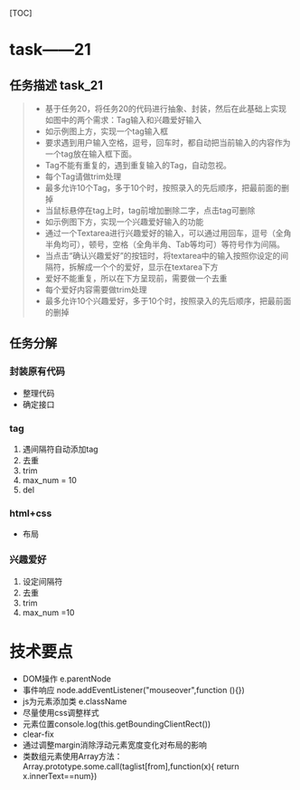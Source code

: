 ﻿[TOC]

# task——21
## 任务描述 task_21
>
>* 基于任务20，将任务20的代码进行抽象、封装，然后在此基础上实现如图中的两个需求：Tag输入和兴趣爱好输入
>* 如示例图上方，实现一个tag输入框
>* 要求遇到用户输入空格，逗号，回车时，都自动把当前输入的内容作为一个tag放在输入框下面。
>* Tag不能有重复的，遇到重复输入的Tag，自动忽视。
>* 每个Tag请做trim处理
>* 最多允许10个Tag，多于10个时，按照录入的先后顺序，把最前面的删掉
>* 当鼠标悬停在tag上时，tag前增加删除二字，点击tag可删除
>* 如示例图下方，实现一个兴趣爱好输入的功能
>* 通过一个Textarea进行兴趣爱好的输入，可以通过用回车，逗号（全角半角均可），顿号，空格（全角半角、Tab等均可）等符号作为间隔。
>* 当点击“确认兴趣爱好”的按钮时，将textarea中的输入按照你设定的间隔符，拆解成一个个的爱好，显示在textarea下方
>* 爱好不能重复，所以在下方呈现前，需要做一个去重
>* 每个爱好内容需要做trim处理
>* 最多允许10个兴趣爱好，多于10个时，按照录入的先后顺序，把最前面的删掉



## 任务分解
### 封装原有代码
* 整理代码
* 确定接口

### tag
1. 遇间隔符自动添加tag
2. 去重
3. trim
4. max_num = 10
5. del

### html+css
* 布局

### 兴趣爱好
1.  设定间隔符
2. 去重
3. trim
4. max_num =10

# 技术要点
* DOM操作 e.parentNode
* 事件响应 node.addEventListener("mouseover",function (){})
* js为元素添加类 e.className
* 尽量使用css调整样式
* 元素位置console.log(this.getBoundingClientRect())
* clear-fix 
* 通过调整margin消除浮动元素宽度变化对布局的影响
* 类数组元素使用Array方法：Array.prototype.some.call(taglist[from],function(x){ return x.innerText==num})


